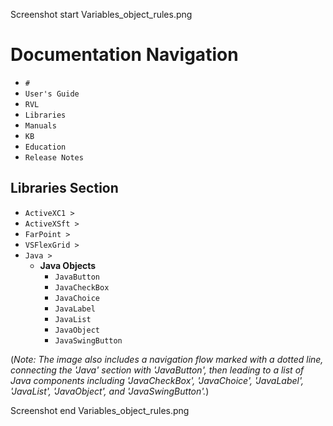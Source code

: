 Screenshot start Variables_object_rules.png

# Documentation Navigation

- `#`
- `User's Guide`
- `RVL`
- `Libraries`
- `Manuals`
- `KB`
- `Education`
- `Release Notes`

## Libraries Section

- `ActiveXC1 >`
- `ActiveXSft >`
- `FarPoint >`
- `VSFlexGrid >`
- `Java >`
  - **Java Objects**
    - `JavaButton`
    - `JavaCheckBox`
    - `JavaChoice`
    - `JavaLabel`
    - `JavaList`
    - `JavaObject`
    - `JavaSwingButton`

(*Note: The image also includes a navigation flow marked with a dotted line, connecting the 'Java' section with 'JavaButton', then leading to a list of Java components including 'JavaCheckBox', 'JavaChoice', 'JavaLabel', 'JavaList', 'JavaObject', and 'JavaSwingButton'.*)

Screenshot end Variables_object_rules.png